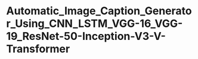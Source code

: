 # Automatic_Image_Caption_Generator_Using_CNN_LSTM_VGG-16_VGG-19_ResNet-50-Inception-V3-V-Transformer